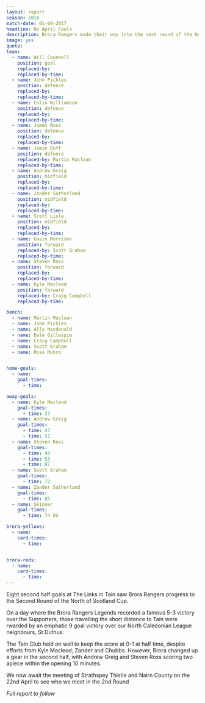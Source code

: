 ```yaml
---
layout: report
season: 2016
match-date: 01-04-2017
headline: No April Fools
description: Brora Rangers made their way into the next round of the North of Scotland Cup with ease.
image: yes
quote:
team:
  - name: Will Counsell
    position: goal
    replaced-by:
    replaced-by-time:
  - name: John Pickles
    position: defence
    replaced-by:
    replaced-by-time:
  - name: Colin Williamson
    position: defence
    replaced-by:
    replaced-by-time:
  - name: James Ross
    position: defence
    replaced-by:
    replaced-by-time:
  - name: Jamie Duff
    position: defence
    replaced-by: Martin Maclean
    replaced-by-time:
  - name: Andrew Greig
    position: midfield
    replaced-by:
    replaced-by-time:
  - name: Zander Sutherland
    position: midfield
    replaced-by:
    replaced-by-time:
  - name: Scott Lisle
    position: midfield
    replaced-by:
    replaced-by-time:
  - name: Gavin Morrison
    position: forward
    replaced-by: Scott Graham
    replaced-by-time:
  - name: Steven Ross
    position: forward
    replaced-by:
    replaced-by-time:
  - name: Kyle Macleod
    position: forward
    replaced-by: Craig Campbell
    replaced-by-time:

bench:
  - name: Martin Maclean
  - name: John Pickles
  - name: Ally Macdonald
  - name: Dale Gillespie
  - name: Craig Campbell
  - name: Scott Graham
  - name: Ross Munro


home-goals:
  - name:
    goal-times:
      - time:

away-goals:
  - name: Kyle Macleod
    goal-times:
      - time: 27
  - name: Andrew Greig
    goal-times:
      - time: 47
      - time: 51
  - name: Steven Ross
    goal-times:
      - time: 49
      - time: 53
      - time: 87
  - name: Scott Graham
    goal-times:
      - time: 72
  - name: Zander Sutherland
    goal-times:
      - time: 85
  - name: Skinner
    goal-times:
      - time: 74 OG

brora-yellows:
  - name:
    card-times:
      - time:


brora-reds:
  - name:
    card-times:
      - time:
---
```

Eight second half goals at The Links in Tain saw Brora Rangers progress to the Second Round of the North of Scotland Cup.

On a day where the Brora Rangers Legends recorded a famous 5-3 victory over the Supporters, those travelling the short distance to Tain were rwarded by an emphatic 9 goal victory over our North Caledonian League neighbours, St Duthus.

The Tain Club held on well to keep the score at 0-1 at half time, despite efforts from Kyle Macleod, Zander and Chubbs. However, Brora changed up a gear in the second half, with Andrew Greig and Steven Ross scoring two apiece within the opening 10 minutes.

We now await the meeting of Strathspey Thistle and Nairn County on the 22nd April to see who we meet in the 2nd Round

*Full report to follow*